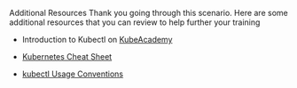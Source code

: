 Additional Resources
Thank you going through this scenario. Here are some additional resources that you can review to help further your training

- Introduction to Kubectl on [KubeAcademy](https://kube.academy/lessons/introduction-to-kubectl)
- [Kubernetes Cheat Sheet](https://kubernetes.io/docs/reference/kubectl/cheatsheet/)

- [kubectl Usage Conventions](https://kubernetes.io/docs/reference/kubectl/conventions/#generators)
